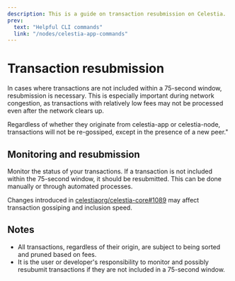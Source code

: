 ```yaml
---
description: This is a guide on transaction resubmission on Celestia.
prev:
  text: "Helpful CLI commands"
  link: "/nodes/celestia-app-commands"
---
```


# Transaction resubmission

In cases where transactions are not included within a 75-second window,
resubmission is necessary. This is especially important during network
congestion, as transactions with relatively low fees may not be processed
even after the network clears up.

Regardless of whether they originate from celestia-app or celestia-node, transactions will not be re-gossiped, except in the presence of a new peer."

## Monitoring and resubmission

Monitor the status of your transactions. If a transaction is not included within
the 75-second window, it should be resubmitted. This can be done manually or
through automated processes.

Changes introduced in [celestiaorg/celestia-core#1089](https://github.com/celestiaorg/celestia-core/pull/1089)
may affect transaction gossiping and inclusion speed.

## Notes

- All transactions, regardless of their origin, are subject to being sorted and
  pruned based on fees.
- It is the user or developer's responsibility to monitor and possibly resubumit
  transactions if they are not included in a 75-second window.
